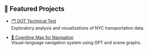 ## 📁 Featured Projects

- [🗂 DOT Technical Test](https://github.com/yourusername/dot-tech-test)  
  Exploratory analysis and visualizations of NYC transportation data.

- [🧠 Cognitive Map for Navigation](https://github.com/yourusername/cognitive-map-vln)  
  Visual-language navigation system using GPT and scene graphs.
